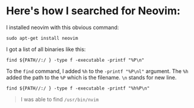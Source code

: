 # Here's how I searched for Neovim:

I installed neovim with this obvious command:

```shell
sudo apt-get install neovim
```

I got a list of all binaries like this:

```shell
find ${PATH//:/ } -type f -executable -printf "%P\n" 
```

To the `find` command, I added `%h` to the `-printf "%P\nl"` argument. The `%h` added the path to the `%P` which is the filename. `\n` stands for new line.

```shell
find ${PATH//:/ } -type f -executable -printf "%h%P\n"
```
> I was able to find `/usr/bin/nvim`

